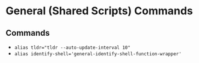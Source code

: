 # General (Shared Scripts) Commands

## Commands

* `alias tldr="tldr --auto-update-interval 10"`
* `alias identify-shell='general-identify-shell-function-wrapper'`
